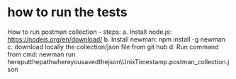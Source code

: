 # how to run the tests
How to run postman collection - steps:
a. Install node.js: https://nodejs.org/en/download/ 
b. Install newman: npm install -g newman
c. download locally the collection/json file from git hub
d. Run command from cmd: newman run hereputthepathwhereyousavedthejson\UnixTimestamp.postman_collection.json
